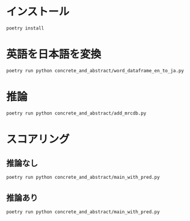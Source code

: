 # インストール

```bash
poetry install
```

# 英語を日本語を変換

```bash
poetry run python concrete_and_abstract/word_dataframe_en_to_ja.py 
```

# 推論

```bash
poetry run python concrete_and_abstract/add_mrcdb.py
```

# スコアリング
## 推論なし

```bash
poetry run python concrete_and_abstract/main_with_pred.py
```

## 推論あり

```bash
poetry run python concrete_and_abstract/main_with_pred.py
```